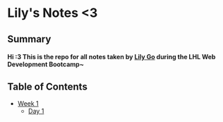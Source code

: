 # Lily's Notes <3

## Summary 
#### Hi :3 This is the repo for all notes taken by [Lily Go](https://github.com/lilygo92?tab=repositories) during the LHL Web Development Bootcamp~

## Table of Contents
* [Week 1](/Week_1)
  * [Day 1](/Week_1/Day_1)